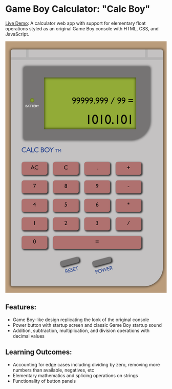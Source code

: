 # Game Boy Calculator: "Calc Boy"
[Live Demo](https://nicholasrmccracken.github.io/gameboy-calculator): A calculator web app with support for elementary float operations styled as an original Game Boy console with HTML, CSS, and JavaScript.


<img src="images/example-calculation.png" alt="Example Sketch" width="550">

## Features:
- Game Boy-like design replicating the look of the original console
- Power button with startup screen and classic Game Boy startup sound
- Addition, subtraction, multiplication, and division operations with decimal values

## Learning Outcomes: 
- Accounting for edge cases including dividing by zero, removing more numbers than available, negatives, etc
- Elementary mathematics and splicing operations on strings
- Functionality of button panels
